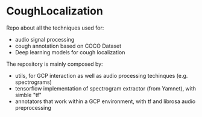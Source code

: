 # CoughLocalization
Repo about all the techniques used for:
- audio signal processing
- cough annotation based on COCO Dataset
- Deep learning models for cough localization

The repository is mainly composed by:
- utils, for GCP interaction as well as audio processing techinques (e.g. spectrograms)
- tensorflow implementation of spectrogram extractor (from Yamnet), with simble "tf"
- annotators that work within a GCP environment, with tf and librosa audio preprocessing
